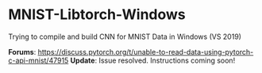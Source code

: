 # MNIST-Libtorch-Windows
Trying to compile and build CNN for MNIST Data in Windows (VS 2019)

**Forums**: https://discuss.pytorch.org/t/unable-to-read-data-using-pytorch-c-api-mnist/47915
**Update**: Issue resolved. Instructions coming soon!
